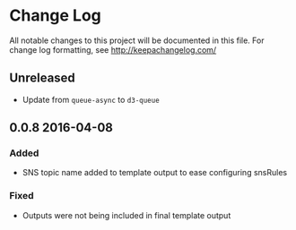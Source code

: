 # Change Log
All notable changes to this project will be documented in this file. For change log formatting, see http://keepachangelog.com/

## Unreleased

- Update from `queue-async` to `d3-queue`

## 0.0.8 2016-04-08

### Added
- SNS topic name added to template output to ease configuring snsRules

### Fixed
- Outputs were not being included in final template output